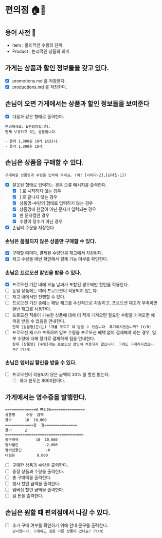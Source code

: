 # 편의점 🏠💸

## 용어 사전 📘

- Item : 물리적인 수량의 단위
- Product : 논리적인 상품의 의미

## 가게는 상품과 할인 정보들을 갖고 있다.

- [x] promotions.md 를 저장한다.
- [x] productions.md 를 저장한다.

## 손님이 오면 가게에서는 상품과 할인 정보들을 보여준다

- [x] 다음과 같은 형태로 출력한다.

```
안녕하세요. W편의점입니다.
현재 보유하고 있는 상품입니다.

- 콜라 1,000원 10개 탄산2+1
- 콜라 1,000원 10개
```

## 손님은 상품을 구매할 수 있다.

```구매하실 상품명과 수량을 입력해 주세요. (예: [사이다-2],[감자칩-1])```

- [x] 잘못된 형태로 입력하는 경우 오류 메시지를 출력한다.
    - [x] [ 로 시작하지 않는 경우
    - [x] ] 로 끝나지 않는 경우
    - [x] 상품명-수량의 형태로 입력하지 않는 경우
    - [x] 상품명에 한글이 아닌 문자가 입력되는 경우
    - [x] 빈 문자열인 경우
    - [x] 수량이 정수가 아닌 경우

- [x] 손님의 주문을 저장한다

### 손님은 품절되지 않은 상품만 구매할 수 있다.

- [x] 구매할 때마다, 결제된 수량만큼 재고에서 차감된다.
- [x] 재고 수량을 매번 확인해서 결제 가능 여부를 확인한다.

### 손님은 프로모션 할인을 받을 수 있다.

- [x] 프로모션 기간 내에 오늘 날짜가 포함된 경우에만 할인을 적용한다.
- [ ] 동일 상품에는 여러 프로모션이 적용되지 않는다.
- [ ] 재고 내에서만 진행할 수 있다.
- [ ] 프로모션 기간 중에는 해당 재고를 우선적으로 차감하고, 프로모션 재고가 부족하면 일반 재고를 사용한다.
- [ ] 프로모션 적용이 가능한 상품에 대해 더 적게 가져오면 필요한 수량을 가져오면 혜택을 받을 수 있음을 안내한다.<br>
  ```현재 {상품명}은(는) 1개를 무료로 더 받을 수 있습니다. 추가하시겠습니까? (Y/N)```
- [ ] 프로모션 재고가 부족하여 일부 수량을 프로모션 혜택 없이 결제해야 하는 경우, 일부 수량에 대해 정가로 결제하게 됨을 안내한다.<br>
  ```현재 {상품명} {수량}개는 프로모션 할인이 적용되지 않습니다. 그래도 구매하시겠습니까? (Y/N)```

### 손님은 멤버십 할인을 받을 수 있다.

- [ ] 프로모션이 적용되지 않은 금액의 30% 를 할인 받는다.
    - [ ] 최대 한도는 8000원이다.

## 가게에서는 영수증을 발행한다.

```
==============W 편의점================
상품명		수량	금액
콜라		10 	10,000
=============증	정===============
콜라		2
====================================
총구매액		10	10,000
행사할인			-2,000
멤버십할인			-0
내실돈			 8,000
```

- [ ] 구매한 상품과 수량을 출력한다.
- [ ] 증정 상품과 수량을 출력한다.
- [ ] 총 구매액을 출력한다.
- [ ] 행사 할인 금액을 출력한다.
- [ ] 멤버십 할인 금액을 출력한다.
- [ ] 낼 돈을 출력한다.

## 손님은 원할 때 편의점에서 나갈 수 있다.

- [ ] 추가 구매 여부를 확인하기 위해 안내 문구를 출력한다.<br>
  ```감사합니다. 구매하고 싶은 다른 상품이 있나요? (Y/N)```

